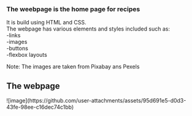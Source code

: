 <h3>The weebpage is the home page for recipes</h3>
It is build using HTML and CSS.<br>
The webpage has various elements and styles included such as:
<br>-links
<br>-images
<br>-buttons
<br>-flexbox layouts

Note: The images are taken from Pixabay ans Pexels

<h2>The webpage</h2>
![image](https://github.com/user-attachments/assets/95d691e5-d0d3-43fe-98ee-c16dec74c1bb)
